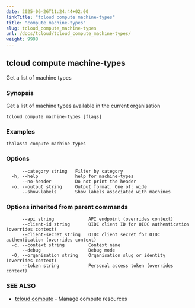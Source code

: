 ```yaml
---
date: 2025-06-26T11:24:44+02:00
linkTitle: "tcloud compute machine-types"
title: "compute machine-types"
slug: tcloud_compute_machine-types
url: /docs/tcloud/tcloud_compute_machine-types/
weight: 9998
---
```

## tcloud compute machine-types

Get a list of machine types

### Synopsis

Get a list of machine types available in the current organisation

```
tcloud compute machine-types [flags]
```

### Examples

```
thalassa compute machine-types
```

### Options

```
      --category string   Filter by category
  -h, --help              help for machine-types
      --no-header         Do not print the header
  -o, --output string     Output format. One of: wide
      --show-labels       Show labels associated with machines
```

### Options inherited from parent commands

```
      --api string             API endpoint (overrides context)
      --client-id string       OIDC client ID for OIDC authentication (overrides context)
      --client-secret string   OIDC client secret for OIDC authentication (overrides context)
  -c, --context string         Context name
      --debug                  Debug mode
  -O, --organisation string    Organisation slug or identity (overrides context)
      --token string           Personal access token (overrides context)
```

### SEE ALSO

* [tcloud compute](/docs/tcloud/tcloud_compute/)	 - Manage compute resources

